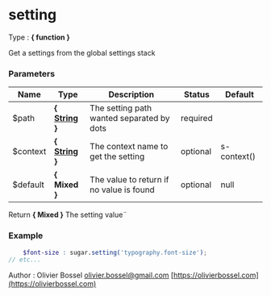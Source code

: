 # setting

<!-- @namespace: sugar.scss.core.function.setting -->

Type : **{ function }**


Get a settings from the global settings stack



### Parameters
Name  |  Type  |  Description  |  Status  |  Default
------------  |  ------------  |  ------------  |  ------------  |  ------------
$path  |  **{ [String](http://www.sass-lang.com/documentation/file.SASS_REFERENCE.html#sass-script-strings) }**  |  The setting path wanted separated by dots  |  required  |
$context  |  **{ [String](http://www.sass-lang.com/documentation/file.SASS_REFERENCE.html#sass-script-strings) }**  |  The context name to get the setting  |  optional  |  s-context()
$default  |  **{ Mixed }**  |  The value to return if no value is found  |  optional  |  null

Return **{ Mixed }** The setting value¨

### Example
```scss
	$font-size : sugar.setting('typography.font-size');
// etc...
```
Author : Olivier Bossel [olivier.bossel@gmail.com](mailto:olivier.bossel@gmail.com) [https://olivierbossel.com](https://olivierbossel.com)